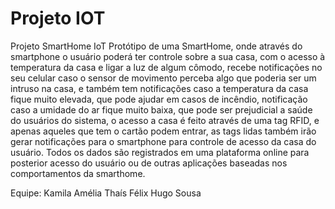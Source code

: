 # Projeto IOT
Projeto SmartHome IoT
Protótipo de uma SmartHome, onde através do smartphone o usuário poderá ter controle sobre a sua casa, com o acesso à temperatura da casa e ligar a luz de algum cômodo, recebe notificações no seu celular caso o sensor de movimento perceba algo que poderia ser um intruso na casa, e também tem notificações caso a temperatura da casa fique muito elevada, que pode ajudar em casos de incêndio, notificação caso a umidade do ar fique muito baixa, que pode ser prejudicial a saúde do usuários do sistema, o acesso a casa é feito através de uma tag RFID, e apenas aqueles que tem o cartão podem entrar, as tags lidas também irão gerar notificações para o smartphone para controle de acesso da casa do usuário. Todos os dados são registrados em uma plataforma online para posterior acesso do usuário ou de outras aplicações baseadas nos comportamentos da smarthome. 

Equipe: 
Kamila Amélia
Thaís Félix
Hugo Sousa
